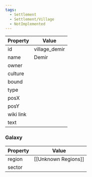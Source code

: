 ```yaml
---
tags:
  - Settlement
  - Settlement/Village
  - NotImplemented
---
```


| Property  | Value         |
| --------- | ------------- |
| id        | village_demir |
| name      | Demir         |
| owner     |               |
| culture   |               |
| bound     |               |
| type      |               |
| posX      |               |
| posY      |               |
| wiki link |               |
| text      |               |

### Galaxy
| Property | Value               |
| -------- | ------------------- |
| region   | [[Unknown Regions]] |
| sector   |                     |
